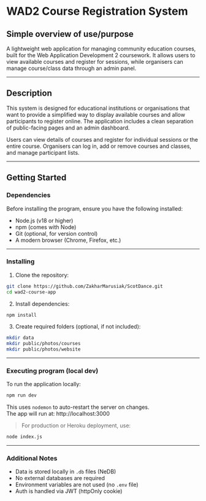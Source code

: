 # WAD2 Course Registration System

## Simple overview of use/purpose

A lightweight web application for managing community education courses, built for the Web Application Development 2 coursework. It allows users to view available courses and register for sessions, while organisers can manage course/class data through an admin panel.

---

## Description

This system is designed for educational institutions or organisations that want to provide a simplified way to display available courses and allow participants to register online. The application includes a clean separation of public-facing pages and an admin dashboard.

Users can view details of courses and register for individual sessions or the entire course. Organisers can log in, add or remove courses and classes, and manage participant lists.

---

## Getting Started

### Dependencies

Before installing the program, ensure you have the following installed:

- Node.js (v18 or higher)
- npm (comes with Node)
- Git (optional, for version control)
- A modern browser (Chrome, Firefox, etc.)

---

### Installing

1. Clone the repository:

```bash
git clone https://github.com/ZakharMarusiak/ScotDance.git
cd wad2-course-app
```

2. Install dependencies:

```bash
npm install
```

3. Create required folders (optional, if not included):

```bash
mkdir data
mkdir public/photos/courses
mkdir public/photos/website
```

---

### Executing program (local dev)

To run the application locally:

```bash
npm run dev
```

This uses `nodemon` to auto-restart the server on changes.  
The app will run at: http://localhost:3000

> For production or Heroku deployment, use:

```bash
node index.js
```

---

### Additional Notes

- Data is stored locally in `.db` files (NeDB)
- No external databases are required
- Environment variables are not used (no `.env` file)
- Auth is handled via JWT (httpOnly cookie)